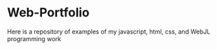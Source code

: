 # Web-Portfolio
Here is a repository of examples of my javascript, html, css, and WebJL programming work
